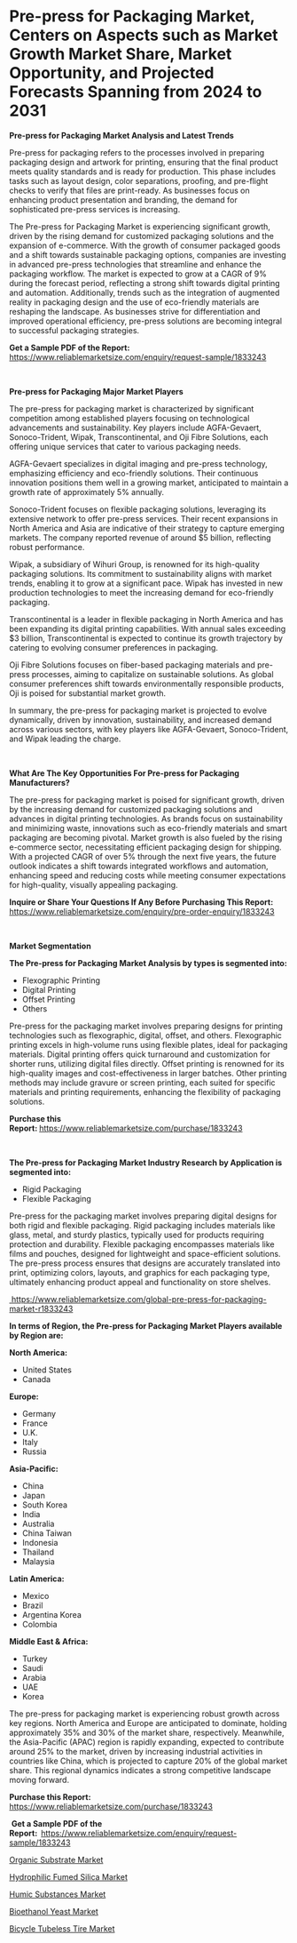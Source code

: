 <p><h1>Pre-press for Packaging Market, Centers on Aspects such as Market Growth Market Share, Market Opportunity, and Projected Forecasts Spanning from 2024 to 2031</h1></p><p><strong>Pre-press for Packaging Market Analysis and Latest Trends</strong></p>
<p><p>Pre-press for packaging refers to the processes involved in preparing packaging design and artwork for printing, ensuring that the final product meets quality standards and is ready for production. This phase includes tasks such as layout design, color separations, proofing, and pre-flight checks to verify that files are print-ready. As businesses focus on enhancing product presentation and branding, the demand for sophisticated pre-press services is increasing.</p><p>The Pre-press for Packaging Market is experiencing significant growth, driven by the rising demand for customized packaging solutions and the expansion of e-commerce. With the growth of consumer packaged goods and a shift towards sustainable packaging options, companies are investing in advanced pre-press technologies that streamline and enhance the packaging workflow. The market is expected to grow at a CAGR of 9% during the forecast period, reflecting a strong shift towards digital printing and automation. Additionally, trends such as the integration of augmented reality in packaging design and the use of eco-friendly materials are reshaping the landscape. As businesses strive for differentiation and improved operational efficiency, pre-press solutions are becoming integral to successful packaging strategies.</p></p>
<p><strong>Get a Sample PDF of the Report:&nbsp;</strong> <a href="https://www.reliablemarketsize.com/enquiry/request-sample/1833243?utm_campaign=1518&utm_medium=2&utm_source=Github&utm_content=ia&utm_term=17102024&utm_id=pre-press-for-packaging">https://www.reliablemarketsize.com/enquiry/request-sample/1833243</a></p>
<p>&nbsp;</p>
<p><strong>Pre-press for Packaging Major Market Players</strong></p>
<p><p>The pre-press for packaging market is characterized by significant competition among established players focusing on technological advancements and sustainability. Key players include AGFA-Gevaert, Sonoco-Trident, Wipak, Transcontinental, and Oji Fibre Solutions, each offering unique services that cater to various packaging needs.</p><p>AGFA-Gevaert specializes in digital imaging and pre-press technology, emphasizing efficiency and eco-friendly solutions. Their continuous innovation positions them well in a growing market, anticipated to maintain a growth rate of approximately 5% annually.</p><p>Sonoco-Trident focuses on flexible packaging solutions, leveraging its extensive network to offer pre-press services. Their recent expansions in North America and Asia are indicative of their strategy to capture emerging markets. The company reported revenue of around $5 billion, reflecting robust performance.</p><p>Wipak, a subsidiary of Wihuri Group, is renowned for its high-quality packaging solutions. Its commitment to sustainability aligns with market trends, enabling it to grow at a significant pace. Wipak has invested in new production technologies to meet the increasing demand for eco-friendly packaging.</p><p>Transcontinental is a leader in flexible packaging in North America and has been expanding its digital printing capabilities. With annual sales exceeding $3 billion, Transcontinental is expected to continue its growth trajectory by catering to evolving consumer preferences in packaging.</p><p>Oji Fibre Solutions focuses on fiber-based packaging materials and pre-press processes, aiming to capitalize on sustainable solutions. As global consumer preferences shift towards environmentally responsible products, Oji is poised for substantial market growth.</p><p>In summary, the pre-press for packaging market is projected to evolve dynamically, driven by innovation, sustainability, and increased demand across various sectors, with key players like AGFA-Gevaert, Sonoco-Trident, and Wipak leading the charge.</p></p>
<p>&nbsp;</p>
<p><strong>What Are The Key Opportunities For Pre-press for Packaging Manufacturers?</strong></p>
<p><p>The pre-press for packaging market is poised for significant growth, driven by the increasing demand for customized packaging solutions and advances in digital printing technologies. As brands focus on sustainability and minimizing waste, innovations such as eco-friendly materials and smart packaging are becoming pivotal. Market growth is also fueled by the rising e-commerce sector, necessitating efficient packaging design for shipping. With a projected CAGR of over 5% through the next five years, the future outlook indicates a shift towards integrated workflows and automation, enhancing speed and reducing costs while meeting consumer expectations for high-quality, visually appealing packaging.</p></p>
<p><strong>Inquire or Share Your Questions If Any Before Purchasing This Report:</strong> <a href="https://www.reliablemarketsize.com/enquiry/pre-order-enquiry/1833243?utm_campaign=1518&utm_medium=2&utm_source=Github&utm_content=ia&utm_term=17102024&utm_id=pre-press-for-packaging">https://www.reliablemarketsize.com/enquiry/pre-order-enquiry/1833243</a></p>
<p>&nbsp;</p>
<p><strong>Market Segmentation</strong></p>
<p><strong>The Pre-press for Packaging Market Analysis by types is segmented into:</strong></p>
<p><ul><li>Flexographic Printing</li><li>Digital Printing</li><li>Offset Printing</li><li>Others</li></ul></p>
<p><p>Pre-press for the packaging market involves preparing designs for printing technologies such as flexographic, digital, offset, and others. Flexographic printing excels in high-volume runs using flexible plates, ideal for packaging materials. Digital printing offers quick turnaround and customization for shorter runs, utilizing digital files directly. Offset printing is renowned for its high-quality images and cost-effectiveness in larger batches. Other printing methods may include gravure or screen printing, each suited for specific materials and printing requirements, enhancing the flexibility of packaging solutions.</p></p>
<p><strong>Purchase this Report:&nbsp;</strong><a href="https://www.reliablemarketsize.com/purchase/1833243?utm_campaign=1518&utm_medium=2&utm_source=Github&utm_content=ia&utm_term=17102024&utm_id=pre-press-for-packaging">https://www.reliablemarketsize.com/purchase/1833243</a></p>
<p>&nbsp;</p>
<p><strong>The Pre-press for Packaging Market Industry Research by Application is segmented into:</strong></p>
<p><ul><li>Rigid Packaging</li><li>Flexible Packaging</li></ul></p>
<p><p>Pre-press for the packaging market involves preparing digital designs for both rigid and flexible packaging. Rigid packaging includes materials like glass, metal, and sturdy plastics, typically used for products requiring protection and durability. Flexible packaging encompasses materials like films and pouches, designed for lightweight and space-efficient solutions. The pre-press process ensures that designs are accurately translated into print, optimizing colors, layouts, and graphics for each packaging type, ultimately enhancing product appeal and functionality on store shelves.</p></p>
<p><a href="https://www.reliablemarketsize.com/global-pre-press-for-packaging-market-r1833243?utm_campaign=1518&utm_medium=2&utm_source=Github&utm_content=ia&utm_term=17102024&utm_id=pre-press-for-packaging">&nbsp;https://www.reliablemarketsize.com/global-pre-press-for-packaging-market-r1833243</a></p>
<p><strong>In terms of Region, the Pre-press for Packaging Market Players available by Region are:</strong></p>
<p>
    <p> <strong> North America: </strong>
        <ul>
            <li>United States</li>
            <li>Canada</li>
        </ul>
        </p> 
    <p> <strong> Europe: </strong>
        <ul>
            <li>Germany</li>
            <li>France</li>
            <li>U.K.</li>
            <li>Italy</li>
            <li>Russia</li>
        </ul>
        </p> 
    <p> <strong> Asia-Pacific: </strong>
        <ul>
            <li>China</li>
            <li>Japan</li>
            <li>South Korea</li>
            <li>India</li>
            <li>Australia</li>
            <li>China Taiwan</li>
            <li>Indonesia</li>
            <li>Thailand</li>
            <li>Malaysia</li>
        </ul>
        </p> 
    <p> <strong> Latin America: </strong>
        <ul>
            <li>Mexico</li>
            <li>Brazil</li>
            <li>Argentina Korea</li>
            <li>Colombia</li>
        </ul>
        </p> 
    <p> <strong> Middle East & Africa: </strong>
        <ul>
            <li>Turkey</li>
            <li>Saudi</li>
            <li>Arabia</li>
            <li>UAE</li>
            <li>Korea</li>
        </ul>
    </p>
    </p>
<p><p>The pre-press for packaging market is experiencing robust growth across key regions. North America and Europe are anticipated to dominate, holding approximately 35% and 30% of the market share, respectively. Meanwhile, the Asia-Pacific (APAC) region is rapidly expanding, expected to contribute around 25% to the market, driven by increasing industrial activities in countries like China, which is projected to capture 20% of the global market share. This regional dynamics indicates a strong competitive landscape moving forward.</p></p>
<p><strong>Purchase this Report: </strong><a href="https://www.reliablemarketsize.com/purchase/1833243?utm_campaign=1518&utm_medium=2&utm_source=Github&utm_content=ia&utm_term=17102024&utm_id=pre-press-for-packaging">https://www.reliablemarketsize.com/purchase/1833243</a></p>
<p>&nbsp;<strong>Get a Sample PDF of the Report:&nbsp;&nbsp;</strong><a href="https://www.reliablemarketsize.com/enquiry/request-sample/1833243?utm_campaign=1518&utm_medium=2&utm_source=Github&utm_content=ia&utm_term=17102024&utm_id=pre-press-for-packaging">https://www.reliablemarketsize.com/enquiry/request-sample/1833243</a></p>
<p><strong></strong></p>
<p><p><a href="https://www.linkedin.com/pulse/strategic-insights-global-organic-substrate-market-trends-xeeqe?utm_campaign=1518&utm_medium=2&utm_source=Github&utm_content=ia&utm_term=17102024&utm_id=pre-press-for-packaging">Organic Substrate Market</a></p><p><a href="https://www.linkedin.com/pulse/hydrophilic-fumed-silica-revenue-growth-report-2024-2031-2meie?utm_campaign=1518&utm_medium=2&utm_source=Github&utm_content=ia&utm_term=17102024&utm_id=pre-press-for-packaging">Hydrophilic Fumed Silica Market</a></p><p><a href="https://www.linkedin.com/pulse/humic-substances-industry-resonance-115-amplification-across-ssnte?utm_campaign=1518&utm_medium=2&utm_source=Github&utm_content=ia&utm_term=17102024&utm_id=pre-press-for-packaging">Humic Substances Market</a></p><p><a href="https://www.linkedin.com/pulse/in-depth-bioethanol-yeast-market-review-size-share-63cagr-yvvqe?utm_campaign=1518&utm_medium=2&utm_source=Github&utm_content=ia&utm_term=17102024&utm_id=pre-press-for-packaging">Bioethanol Yeast Market</a></p><p><a href="https://www.linkedin.com/pulse/bicycle-tubeless-tire-market-overview-regional-outlook-1vvje?utm_campaign=1518&utm_medium=2&utm_source=Github&utm_content=ia&utm_term=17102024&utm_id=pre-press-for-packaging">Bicycle Tubeless Tire Market</a></p></p>